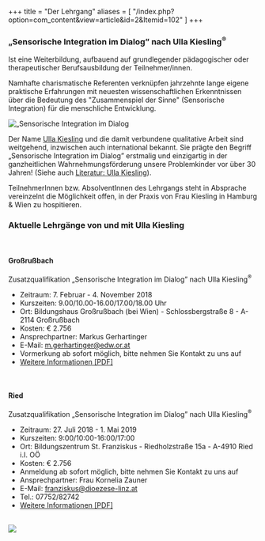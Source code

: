 +++
title = "Der Lehrgang"
aliases = [
  "/index.php?option=com_content&view=article&id=2&Itemid=102"
]
+++

<h3>„Sensorische Integration im Dialog” nach Ulla Kiesling<sup>®</sup></h3>

Ist eine Weiterbildung, aufbauend auf grundlegender pädagogischer oder therapeutischer Berufsausbildung der Teilnehmer/innen.

Namhafte charismatische Referenten verknüpfen jahrzehnte lange eigene praktische Erfahrungen mit neuesten wissenschaftlichen Erkenntnissen über die Bedeutung des "Zusammenspiel der Sinne" (Sensorische Integration) für die menschliche Entwicklung.

<div class="rounded-big">
  <img src="/si-1.jpg" alt="„Sensorische Integration im Dialog" nach Ulla Kiesling®" />
</div>

Der Name [Ulla Kiesling](/referentinnen/ulla-kiesling) und die damit verbundene qualitative Arbeit sind weitgehend, inzwischen auch international bekannt. Sie prägte den Begriff „Sensorische Integration im Dialog” erstmalig und einzigartig in der ganzheitlichen Wahrnehmungsförderung unsere Problemkinder vor über 30 Jahren! (Siehe auch [Literatur: Ulla Kiesling](/info/links#literatur)).

TeilnehmerInnen bzw. AbsolventInnen des Lehrgangs steht in Absprache vereinzelnt die Möglichkeit offen, in der Praxis von Frau Kiesling in Hamburg & Wien zu hospitieren.


### Aktuelle Lehrgänge von und mit Ulla Kiesling

<br>


#### Großrußbach
Zusatzqualifikation „Sensorische Integration im Dialog” nach Ulla Kiesling<sup>®</sup>

- Zeitraum: 7. Februar - 4. November 2018
- Kurszeiten: 9.00/10.00-16.00/17.00/18.00 Uhr
- Ort: Bildungshaus Großrußbach (bei Wien) - Schlossbergstraße 8 - A-2114 Großrußbach
- Kosten: € 2.756
- Ansprechpartner: Markus Gerhartinger
- E-Mail: [m.gerhartinger@edw.or.at](mailto:m.gerhartinger@edw.or.at)
- Vormerkung ab sofort möglich, bitte nehmen Sie Kontakt zu uns auf
- [Weitere Informationen [PDF]](/download/SI-Folder-Großrußbach-2018.pdf)

<br>

#### Ried
Zusatzqualifikation „Sensorische Integration im Dialog” nach Ulla Kiesling<sup>®</sup>

- Zeitraum: 27. Juli 2018 - 1. Mai 2019
- Kurszeiten: 9:00/10:00-16:00/17:00
- Ort: Bildungszentrum St. Franziskus - Riedholzstraße 15a - A-4910 Ried i.I. OÖ
- Kosten: € 2.756
- Anmeldung ab sofort möglich, bitte nehmen Sie Kontakt zu uns auf
- Ansprechpartner: Frau Kornelia Zauner
- E-Mail: [franziskus@dioezese-linz.at](mailto:franziskus@dioezese-linz.at)
- Tel.: 07752/82742
- [Weitere Informationen [PDF]](/download/SI-Folder-Ried-2018.pdf)

<br>



<img class="photo-big" src="/ulla-kiesling-praxis/ulla-kiesling-praxis-5.jpg" />
